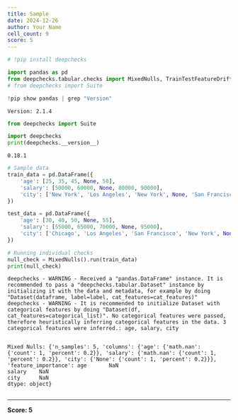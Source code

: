```yaml
---
title: Sample
date: 2024-12-26
author: Your Name
cell_count: 9
score: 5
---
```


```python
# !pip install deepchecks
```


```python
import pandas as pd
from deepchecks.tabular.checks import MixedNulls, TrainTestFeatureDrift
# from deepchecks import Suite
```


```python
!pip show pandas | grep "Version"
```

    Version: 2.1.4



```python
from deepchecks import Suite
```


```python
import deepchecks
print(deepchecks.__version__)
```

    0.18.1



```python
# Sample data
train_data = pd.DataFrame({
    'age': [25, 35, 45, None, 50],
    'salary': [50000, 60000, None, 80000, 90000],
    'city': ['New York', 'Los Angeles', 'New York', None, 'San Francisco']
})
```


```python
test_data = pd.DataFrame({
    'age': [30, 40, 50, None, 55],
    'salary': [55000, 65000, 70000, None, 95000],
    'city': ['Chicago', 'Los Angeles', 'San Francisco', 'New York', None]
})
```


```python
# Running individual checks
null_check = MixedNulls().run(train_data)
print(null_check)
```

    deepchecks - WARNING - Received a "pandas.DataFrame" instance. It is recommended to pass a "deepchecks.tabular.Dataset" instance by initializing it with the data and metadata, for example by doing "Dataset(dataframe, label=label, cat_features=cat_features)"
    deepchecks - WARNING - It is recommended to initialize Dataset with categorical features by doing "Dataset(df, cat_features=categorical_list)". No categorical features were passed, therefore heuristically inferring categorical features in the data. 3 categorical features were inferred.: age, salary, city


    Mixed Nulls: {'n_samples': 5, 'columns': {'age': {'math.nan': {'count': 1, 'percent': 0.2}}, 'salary': {'math.nan': {'count': 1, 'percent': 0.2}}, 'city': {'None': {'count': 1, 'percent': 0.2}}}, 'feature_importance': age       NaN
    salary    NaN
    city      NaN
    dtype: object}



```python

```


---
**Score: 5**